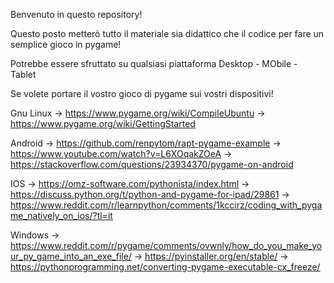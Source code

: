 Benvenuto in questo repository!

Questo posto metterò tutto il materiale sia didattico che il codice per fare un semplice gioco in pygame!

Potrebbe essere sfruttato su qualsiasi piattaforma Desktop - MObile - Tablet

Se volete portare il vostro gioco di pygame sui vostri dispositivi!

Gnu Linux
-> https://www.pygame.org/wiki/CompileUbuntu
-> https://www.pygame.org/wiki/GettingStarted

Android 
-> https://github.com/renpytom/rapt-pygame-example
-> https://www.youtube.com/watch?v=L6XOqakZOeA
-> https://stackoverflow.com/questions/23934370/pygame-on-android

IOS 
-> https://omz-software.com/pythonista/index.html
-> https://discuss.python.org/t/python-and-pygame-for-ipad/29861
-> https://www.reddit.com/r/learnpython/comments/1kccirz/coding_with_pygame_natively_on_ios/?tl=it
    
Windows
-> https://www.reddit.com/r/pygame/comments/ovwnly/how_do_you_make_your_py_game_into_an_exe_file/
-> https://pyinstaller.org/en/stable/
-> https://pythonprogramming.net/converting-pygame-executable-cx_freeze/
